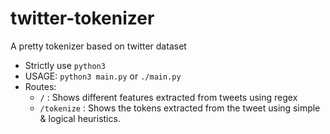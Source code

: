 # twitter-tokenizer
A pretty tokenizer based on twitter dataset

- Strictly use `python3`
- USAGE: `python3 main.py` or `./main.py`
- Routes:
  - `/` : Shows different features extracted from tweets using regex
  - `/tokenize` : Shows the tokens extracted from the tweet using simple & logical heuristics.
